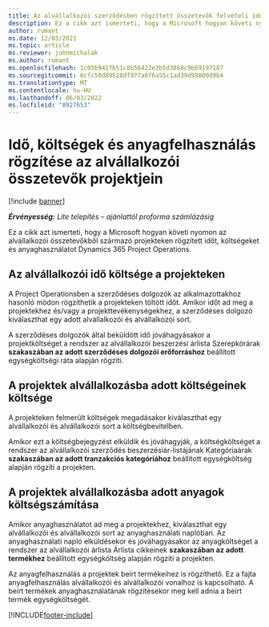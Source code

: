 ```yaml
---
title: Az alvállalkozói szerződésben rögzített összetevők felvételi ideje, költségei és anyagfelhasználása
description: Ez a cikk azt ismerteti, hogy a Microsoft hogyan követi nyomon az alvállalkozói összetevőkből származó projekteken rögzített időt, költségeket és anyaghasználatot Dynamics 365 Project Operations.
author: rumant
ms.date: 12/03/2021
ms.topic: article
ms.reviewer: johnmichalak
ms.author: rumant
ms.openlocfilehash: 1c05b941fb51c8b56422e3b5d3868c9b69197187
ms.sourcegitcommit: 6cfc50d89528df977a8f6a55c1ad39d99800d9b4
ms.translationtype: MT
ms.contentlocale: hu-HU
ms.lasthandoff: 06/03/2022
ms.locfileid: "8927653"
---
```

# <a name="recording-time-expenses-and-material-usage-on-projects-for-subcontracted-components"></a>Idő, költségek és anyagfelhasználás rögzítése az alvállalkozói összetevők projektjein

[!include [banner](../../includes/dataverse-preview.md)]

_**Érvényesség:** Lite telepítés – ajánlattól proforma számlázásig_

Ez a cikk azt ismerteti, hogy a Microsoft hogyan követi nyomon az alvállalkozói összetevőkből származó projekteken rögzített időt, költségeket és anyaghasználatot Dynamics 365 Project Operations.

## <a name="costing-for-subcontractor-time-on-projects"></a>Az alvállalkozói idő költsége a projekteken
A Project Operationsben a szerződéses dolgozók az alkalmazottakhoz hasonló módon rögzíthetik a projekteken töltött időt. Amikor időt ad meg a projektekhez és/vagy a projekttevékenységekhez, a szerződéses dolgozó kiválaszthat egy adott alvállalkozói és alvállalkozói sort.

A szerződéses dolgozók által beküldött idő jóváhagyásakor a projektköltséget a rendszer az alvállalkozói beszerzési árlista Szerepkörárak **szakaszában az adott szerződéses dolgozói erőforráshoz** beállított egységköltségi ráta alapján rögzíti.

## <a name="costing-for-subcontracted-expenses-on-projects"></a>A projektek alvállalkozásba adott költségeinek költsége
A projekteken felmerült költségek megadásakor kiválaszthat egy alvállalkozói és alvállalkozói sort a költségbevitelben. 

Amikor ezt a költségbejegyzést elküldik és jóváhagyják, a költségköltséget a rendszer az alvállalkozói szerződés beszerzésiár-listájának Kategóriaárak **szakaszában az adott tranzakciós kategóriához** beállított egységköltség alapján rögzíti a projekten.

## <a name="costing-for-subcontracted-materials-on-projects"></a>A projektek alvállalkozásba adott anyagok költségszámítása
Amikor anyaghasználatot ad meg a projektekhez, kiválaszthat egy alvállalkozói és alvállalkozói sort az anyaghasználati naplóban. Az anyaghasználati napló elküldésekor és jóváhagyásakor az anyagköltséget a rendszer az alvállalkozói árlista Árlista cikkeinek **szakaszában az adott termékhez** beállított egységköltség alapján rögzíti a projekten.

Az anyagfelhasználás a projektek beírt termékeihez is rögzíthető. Ez a fajta anyagfelhasználás alvállalkozói és alvállalkozói vonalhoz is kapcsolható. A beírt termékek anyaghasználatának rögzítésekor meg kell adnia a beírt termék egységköltségét. 


[!INCLUDE[footer-include](../../includes/footer-banner.md)]
